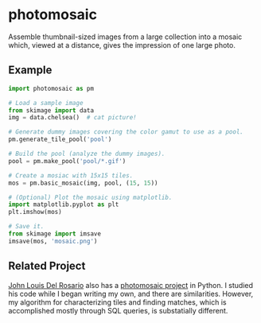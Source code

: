 photomosaic
===========

Assemble thumbnail-sized images from a large collection into a mosaic which,
viewed at a distance, gives the impression of one large photo.

Example
-------

```python
import photomosaic as pm

# Load a sample image
from skimage import data
img = data.chelsea()  # cat picture!

# Generate dummy images covering the color gamut to use as a pool.
pm.generate_tile_pool('pool')

# Build the pool (analyze the dummy images).
pool = pm.make_pool('pool/*.gif')

# Create a mosiac with 15x15 tiles.
mos = pm.basic_mosaic(img, pool, (15, 15))

# (Optional) Plot the mosaic using matplotlib.
import matplotlib.pyplot as plt
plt.imshow(mos)

# Save it.
from skimage import imsave
imsave(mos, 'mosaic.png')
```

Related Project
---------------
[John Louis Del Rosario](https://github.com/john2x) also has a [photomosaic project](https://github.com/john2x/photomosaic) in Python. I studied his code while I began writing my own, and there are similarities. However, my algorithm for characterizing tiles and finding matches, which is accomplished mostly through SQL queries, is substatially different.
